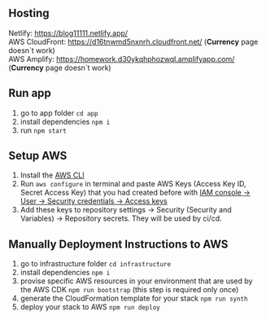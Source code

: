 ## Hosting

Netlify: https://blog11111.netlify.app/  
AWS CloudFront: https://d16tnwmd5nxnrh.cloudfront.net/ (**Currency** page doesn\`t work)  
AWS Amplify: https://homework.d30ykqhphozwql.amplifyapp.com/ (**Currency** page doesn`t work)

## Run app

1. go to app folder `cd app`
2. install dependencies `npm i`
3. run `npm start`

## Setup AWS

1. Install the [AWS CLI](https://docs.aws.amazon.com/cli/latest/userguide/getting-started-install.html)
2. Run `aws configure` in terminal and paste AWS Keys (Access Key ID, Secret Access Key) that you had created before with [IAM console -> User -> Security credentials -> Access keys](https://docs.aws.amazon.com/IAM/latest/UserGuide/id_credentials_access-keys.html?icmpid=docs_iam_console#Using_CreateAccessKey)
3. Add these keys to repository settings -> Security (Security and Variables) -> Repository secrets. They will be used by ci/cd.

## Manually Deployment Instructions to AWS

1. go to infrastructure folder `cd infrastructure`
2. install dependencies `npm i`
3. provise specific AWS resources in your environment that are used by the AWS CDK `npm run bootstrap` (this step is required only once)
4. generate the CloudFormation template for your stack `npm run synth`
5. deploy your stack to AWS `npm run deploy`
